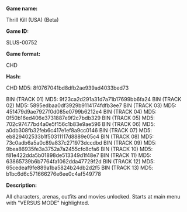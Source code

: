 **Game name:**

Thrill Kill (USA) (Beta)

**Game ID:**

SLUS-00752

**Game format:**

CHD

**Hash:**

CHD MD5: 8f0767041bd8dfb2ae939ad4033bed73

BIN (TRACK 01) MD5: 9f23ca2d291a31d7a71b17699bb6fa24
BIN (TRACK 02) MD5: 5895edbaa0df3929b9114174fdfb3ee7
BIN (TRACK 03) MD5: 451479d9ae7927f0d085e0799b6212e4
BIN (TRACK 04) MD5: 0f50b16ed406e3731887e9f2c7bdb329
BIN (TRACK 05) MD5: 702c97477bd4a0e5f156c1b83e9ae596
BIN (TRACK 06) MD5: a0db308fb32feb6c417e1ef8a9cc0146
BIN (TRACK 07) MD5: eb829402533b1f50311117d8889e05c4
BIN (TRACK 08) MD5: 73c0adb6a5a0c89a837c271973dccdbd
BIN (TRACK 09) MD5: 9bea86935fe3a3752a7a2455cfc8cfa6
BIN (TRACK 10) MD5: f81e422dda5b01898de513349d1f48e7
BIN (TRACK 11) MD5: 63865739b6b7764fa1062dda47729f2d
BIN (TRACK 12) MD5: 65cedeaf9fe889a1ba5824b24db2d2f5
BIN (TRACK 13) MD5: b1bc6d6c571666276e6ee0c4af549778


**Description:**

All characters, arenas, outfits and movies unlocked. Starts at main menu with "VERSUS MODE" highlighted.